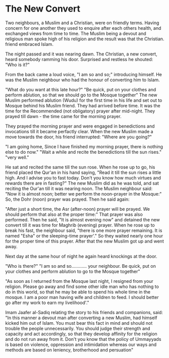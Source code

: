 The New Convert
===============

Two neighbours, a Muslim and a Christian, were on friendly terms.
Having concern for one another they used to enquire after each others
health, and exchanged views from time to time. The Muslim being a devout
and religious man spoke high of his religion and the result was that the
Christian. friend embraced Islam.

The night passed and it was nearing dawn. The Christian, a new convert,
heard somebody ramming his door. Surprised and restless he shouted: "Who
is it?"

From the back came a loud voice, "I am so and so;" introducing himself.
He was the Muslim neighbour who had the honour of converting him to
Islam.

"What do you want at this late hour?" "Be quick, put on your clothes
and perform ablution, so that we should go to the Mosque together" The
new Muslim performed ablution (Wudu) for the first time in his life and
set out to Mosque behind his Muslim friend. They had arrived before
time. It was the time for the Recommended (not obligatory) prayer after
mid-night. They prayed till dawn - the time came for the morning
prayer.

They prayed the morning prayer and were engaged in benedictions and
invocations till it became perfactly clear. When the new Muslim made a
move towards the door, his friend interrupted: "Where are you going?"

"I am going home, Since I have finished my morning prayer, there is
nothing else to do now." "Wait a while and recite the benedictions till
the sun rises." "very well."

He sat and recited the same till the sun rose. When he rose up to go,
his friend placed the Qur'an in his hand saying, "Read it till the sun
rises a little high. And I advise you to fast today. Don't you know how
much virtues and rewards there are in fasting?" The new Muslim did as he
was told, and sat reciting the Our'an till it was nearing noon. The
Muslim neighbour said: "Now it is almost noon; better we perform the
noon-prayer in the Mosque:" So, the Dohr (noon) prayer was prayed. Then
he said again:

"After just a short time, the Asr (after-noon) prayer will be prayed.
We should perform that also at the proper time:" That prayer was also
performed. Then he said, "It is almost evening now" and detained the new
convert till it was time for Maghrib (evening) prayer. When he rose up
to break his fast, the neighbour said, "there is one more prayer
remaining. It is named "Esha" or the sleeping-time prayer'." So they
waited nearly one hour for the proper time of this prayer. After that
the new Muslim got up and went away.

Next day at the same hour of night he again heard knockings at the
door.

"Who is there?" "I am so and so............ your neighbour. Be quick,
put on your clothes and perform ablution to go to the Mosque together"

"As soon as I returned from the Mosque last night, I resigned from your
religion. Please go away and find some other idle man who has nothing to
do in this world, so that he may be able to spend his whole time in the
mosque. I am a poor man having wife and children to feed. I should
better go after my work to earn my livelihood'."

Imam Jaafer al-Sadiq relating the story to his friends and companions,
said: "In this manner a devout man after converting a new Muslim, had
himself kicked him out of Islam. You must bear this fact in mind and
should not trouble the people unnecessarily. You should judge their
strength and capacity and act accordingly, so that they develop affinity
for the religion and do not run away from it. Don't you know that the
policy of Ummayyads is based on violence, oppression and intimidation
whereas our ways and methods are based on leniency, brotherhood and
persuation"


